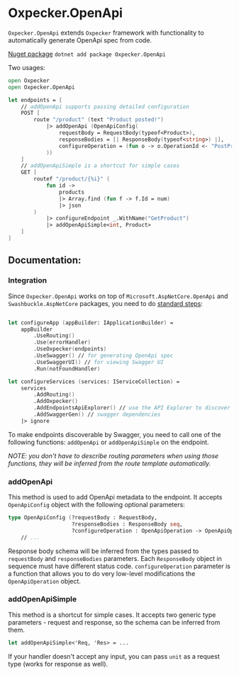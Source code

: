# Oxpecker.OpenApi

`Oxpecker.OpenApi` extends `Oxpecker` framework with functionality to automatically generate OpenApi spec from code.

[Nuget package](https://www.nuget.org/packages/Oxpecker.OpenApi) `dotnet add package Oxpecker.OpenApi`

Two usages:

```fsharp
open Oxpecker
open Oxpecker.OpenApi

let endpoints = [
    // addOpenApi supports passing detailed configuration
    POST [
        route "/product" (text "Product posted!")
            |> addOpenApi (OpenApiConfig(
                requestBody = RequestBody(typeof<Product>),
                responseBodies = [| ResponseBody(typeof<string>) |],
                configureOperation = (fun o -> o.OperationId <- "PostProduct"; o)
            ))
    ]
    // addOpenApiSimple is a shortcut for simple cases
    GET [
        routef "/product/{%i}" (
            fun id ->
                products
                |> Array.find (fun f -> f.Id = num)
                |> json
        )
            |> configureEndpoint _.WithName("GetProduct")
            |> addOpenApiSimple<int, Product>
    ]
]

```

## Documentation:

### Integration

Since `Oxpecker.OpenApi` works on top of `Microsoft.AspNetCore.OpenApi` and `Swashbuckle.AspNetCore` packages, you need to do [standard steps](https://learn.microsoft.com/en-us/aspnet/core/fundamentals/minimal-apis/openapi):

```fsharp

let configureApp (appBuilder: IApplicationBuilder) =
    appBuilder
        .UseRouting()
        .Use(errorHandler)
        .UseOxpecker(endpoints)
        .UseSwagger() // for generating OpenApi spec
        .UseSwaggerUI() // for viewing Swagger UI
        .Run(notFoundHandler)

let configureServices (services: IServiceCollection) =
    services
        .AddRouting()
        .AddOxpecker()
        .AddEndpointsApiExplorer() // use the API Explorer to discover and describe endpoints
        .AddSwaggerGen() // swagger dependencies
    |> ignore
```

To make endpoints discoverable by Swagger, you need to call one of the following functions: `addOpenApi` or `addOpenApiSimple` on the endpoint.

_NOTE: you don't have to describe routing parameters when using those functions, they will be inferred from the route template automatically._

### addOpenApi

This method is used to add OpenApi metadata to the endpoint. It accepts `OpenApiConfig` object with the following optional parameters:

```fsharp
type OpenApiConfig (?requestBody : RequestBody,
                    ?responseBodies : ResponseBody seq,
                    ?configureOperation : OpenApiOperation -> OpenApiOperation) =
    // ...
```
Response body schema will be inferred from the types passed to `requestBody` and `responseBodies` parameters. Each `ResponseBody` object in sequence must have different status code.
`configureOperation` parameter is a function that allows you to do very low-level modifications the `OpenApiOperation` object.

### addOpenApiSimple

This method is a shortcut for simple cases. It accepts two generic type parameters - request and response, so the schema can be inferred from them.

```fsharp
let addOpenApiSimple<'Req, 'Res> = ...
```
If your handler doesn't accept any input, you can pass `unit` as a request type (works for response as well).
